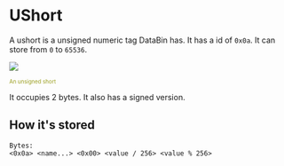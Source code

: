 # UShort
A ushort is a unsigned numeric tag DataBin has. It has a id of `0x0a`. It can store from `0` to `65536`.

<Image src="UShortIcon"/><br/>

<sub><sup><span style="color:#9b9f1f;">An unsigned short</span></sup></sub>

It occupies 2 bytes.
It also has a <Link href=".DataBin.Tags.Standard.Short">signed</Link> version.

## How it's stored
```
Bytes:
<0x0a> <name...> <0x00> <value / 256> <value % 256>
```